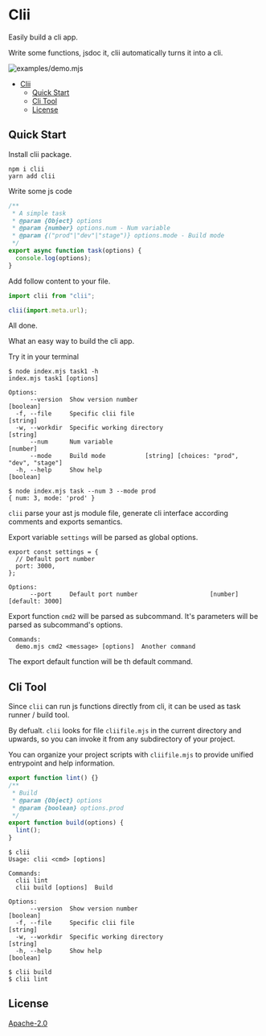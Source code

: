 # Clii

Easily build a cli app.

Write some functions, jsdoc it, clii automatically turns it into a cli.

![examples/demo.mjs](https://user-images.githubusercontent.com/4012553/154807539-f8f554f5-82da-4d3b-8cc8-578cfc661535.png)

- [Clii](#clii)
  - [Quick Start](#quick-start)
  - [Cli Tool](#cli-tool)
  - [License](#license)

## Quick Start

Install clii package.

```
npm i clii
yarn add clii
```

 Write some js code

```js
/**
 * A simple task
 * @param {Object} options
 * @param {number} options.num - Num variable
 * @param {("prod"|"dev"|"stage")} options.mode - Build mode
 */
export async function task(options) {
  console.log(options);
}
```

Add follow content to your file.

```js
import clii from "clii";

clii(import.meta.url);
```

All done.

What an easy way to build the cli app.

Try it in your terminal
```
$ node index.mjs task1 -h
index.mjs task1 [options]

Options:
      --version  Show version number                                   [boolean]
  -f, --file     Specific clii file                                     [string]
  -w, --workdir  Specific working directory                             [string]
      --num      Num variable                                           [number]
      --mode     Build mode           [string] [choices: "prod", "dev", "stage"]
  -h, --help     Show help                                             [boolean]

$ node index.mjs task --num 3 --mode prod
{ num: 3, mode: 'prod' }
```

`clii` parse your ast js module file, generate cli interface according comments and exports semantics.

Export variable `settings` will be parsed as global options.
```
export const settings = {
  // Default port number
  port: 3000,
};
```
```
Options:
      --port     Default port number                    [number] [default: 3000]
```

Export function `cmd2` will be parsed as subcommand. It's parameters will be parsed as subcommand's options.

```
Commands:
  demo.mjs cmd2 <message> [options]  Another command
```

The export default function will be th default command.

## Cli Tool

Since `clii` can run js functions directly from cli, it can be used as task runner / build tool.

By defualt. `clii` looks for file `cliifile.mjs` in the current directory and upwards, so you can invoke it from any subdirectory of your project. 

You can organize your project scripts with `cliifile.mjs` to provide unified entrypoint and help information.

```js
export function lint() {}
/**
 * Build
 * @param {Object} options
 * @param {boolean} options.prod
 */
export function build(options) {
  lint();
}
```

```
$ clii
Usage: clii <cmd> [options]

Commands:
  clii lint
  clii build [options]  Build

Options:
      --version  Show version number                                   [boolean]
  -f, --file     Specific clii file                                     [string]
  -w, --workdir  Specific working directory                             [string]
  -h, --help     Show help                                             [boolean]

$ clii build
$ clii lint
```


## License

[Apache-2.0](LICENSE)

